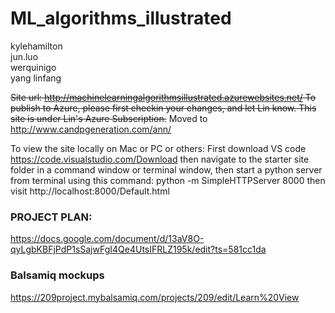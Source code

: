 # ML_algorithms_illustrated   
kylehamilton   
jun.luo   
werquinigo  
yang linfang  

~~Site url: http://machinelearningalgorithmsillustrated.azurewebsites.net/
To publish to Azure, please first checkin your changes, and let Lin know. 
This site is under Lin's Azure Subscription.~~
Moved to http://www.candpgeneration.com/ann/

To view the site locally on Mac or PC or others: 
First download VS code https://code.visualstudio.com/Download
then navigate to the starter site folder in a command window or terminal window, then start a python server from terminal using this command: python -m SimpleHTTPServer 8000
then visit http://localhost:8000/Default.html

### PROJECT PLAN:   
https://docs.google.com/document/d/13aV8O-qyLgbKBFjPdP1sSajwFgI4Qe4UtsIFRLZ195k/edit?ts=581cc1da

### Balsamiq mockups
https://209project.mybalsamiq.com/projects/209/edit/Learn%20View
